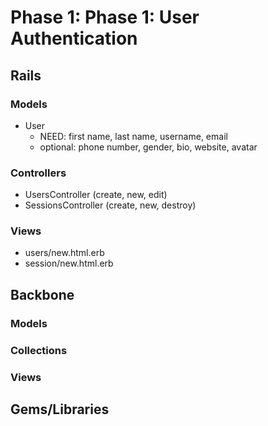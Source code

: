 # Phase 1: Phase 1: User Authentication

## Rails
### Models
* User
  * NEED: first name, last name, username, email
  * optional: phone number, gender, bio, website, avatar

### Controllers
* UsersController (create, new, edit)
* SessionsController (create, new, destroy)

### Views
* users/new.html.erb
* session/new.html.erb

## Backbone
### Models

### Collections

### Views

## Gems/Libraries
